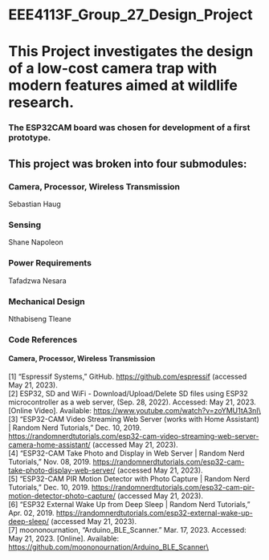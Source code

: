 # EEE4113F_Group_27_Design_Project






# This Project investigates the design of a low-cost camera trap with modern features aimed at wildlife research.
### The ESP32CAM board was chosen for development of a first prototype.

## This project was broken into four submodules:
### Camera, Processor, Wireless Transmission
Sebastian Haug
### Sensing
Shane Napoleon
### Power Requirements
Tafadzwa Nesara
### Mechanical Design
Nthabiseng Tleane


### Code References
#### Camera, Processor, Wireless Transmission
[1] “Espressif Systems,” GitHub. https://github.com/espressif (accessed May 21, 2023).\
[2] ESP32, SD and WiFi - Download/Upload/Delete SD files using ESP32 microcontroller as a web server, (Sep. 28, 2022). Accessed: May 21, 2023. [Online Video]. Available: https://www.youtube.com/watch?v=zoYMU1tA3nI\
[3] “ESP32-CAM Video Streaming Web Server (works with Home Assistant) | Random Nerd Tutorials,” Dec. 10, 2019. https://randomnerdtutorials.com/esp32-cam-video-streaming-web-server-camera-home-assistant/ (accessed May 21, 2023).\
[4] “ESP32-CAM Take Photo and Display in Web Server | Random Nerd Tutorials,” Nov. 08, 2019. https://randomnerdtutorials.com/esp32-cam-take-photo-display-web-server/ (accessed May 21, 2023).\
[5] “ESP32-CAM PIR Motion Detector with Photo Capture | Random Nerd Tutorials,” Dec. 10, 2019. https://randomnerdtutorials.com/esp32-cam-pir-motion-detector-photo-capture/ (accessed May 21, 2023).\
[6] “ESP32 External Wake Up from Deep Sleep | Random Nerd Tutorials,” Apr. 02, 2019. https://randomnerdtutorials.com/esp32-external-wake-up-deep-sleep/ (accessed May 21, 2023).\
[7] moononournation, “Arduino_BLE_Scanner.” Mar. 17, 2023. Accessed: May 21, 2023. [Online]. Available: https://github.com/moononournation/Arduino_BLE_Scanner\
